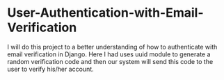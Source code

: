 # User-Authentication-with-Email-Verification
I will do this project to a better understanding of how to authenticate with email verification in Django. Here I had uses uuid module to generate a random verification code and then our system will send this code to the user to verify his/her account.
